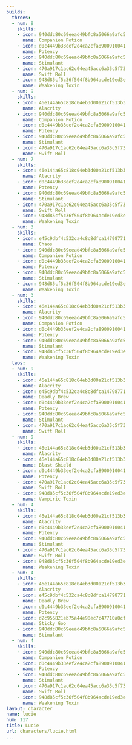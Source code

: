 ```yaml
---
builds:
  threes:
  - num: 9
    skills:
    - icon: 940ddc80c69eead49bfc8a5066a9afc5
      name: Companion Potion
    - icon: d0c4449b33eef2e4ca2cfa8900910041
      name: Potency
    - icon: 940ddc80c69eead49bfc8a5066a9afc5
      name: Stimulant
    - icon: 470a917c1ac62c04ea45acc6a35c5f73
      name: Swift Roll
    - icon: 948d85cf5c36f504f8b964acde19ed3e
      name: Weakening Toxin
  - num: 9
    skills:
    - icon: 46e144a65c818c04eb3d00a21cf513b3
      name: Alacrity
    - icon: 940ddc80c69eead49bfc8a5066a9afc5
      name: Companion Potion
    - icon: d0c4449b33eef2e4ca2cfa8900910041
      name: Potency
    - icon: 940ddc80c69eead49bfc8a5066a9afc5
      name: Stimulant
    - icon: 470a917c1ac62c04ea45acc6a35c5f73
      name: Swift Roll
  - num: 7
    skills:
    - icon: 46e144a65c818c04eb3d00a21cf513b3
      name: Alacrity
    - icon: d0c4449b33eef2e4ca2cfa8900910041
      name: Potency
    - icon: 940ddc80c69eead49bfc8a5066a9afc5
      name: Stimulant
    - icon: 470a917c1ac62c04ea45acc6a35c5f73
      name: Swift Roll
    - icon: 948d85cf5c36f504f8b964acde19ed3e
      name: Weakening Toxin
  - num: 3
    skills:
    - icon: e45c9dbf4c532ca4c8c8dfca14798771
      name: Chaos
    - icon: 940ddc80c69eead49bfc8a5066a9afc5
      name: Companion Potion
    - icon: d0c4449b33eef2e4ca2cfa8900910041
      name: Potency
    - icon: 940ddc80c69eead49bfc8a5066a9afc5
      name: Stimulant
    - icon: 948d85cf5c36f504f8b964acde19ed3e
      name: Weakening Toxin
  - num: 3
    skills:
    - icon: 46e144a65c818c04eb3d00a21cf513b3
      name: Alacrity
    - icon: 940ddc80c69eead49bfc8a5066a9afc5
      name: Companion Potion
    - icon: d0c4449b33eef2e4ca2cfa8900910041
      name: Potency
    - icon: 940ddc80c69eead49bfc8a5066a9afc5
      name: Stimulant
    - icon: 948d85cf5c36f504f8b964acde19ed3e
      name: Weakening Toxin
  twos:
  - num: 9
    skills:
    - icon: 46e144a65c818c04eb3d00a21cf513b3
      name: Alacrity
    - icon: e45c9dbf4c532ca4c8c8dfca14798771
      name: Deadly Brew
    - icon: d0c4449b33eef2e4ca2cfa8900910041
      name: Potency
    - icon: 940ddc80c69eead49bfc8a5066a9afc5
      name: Stimulant
    - icon: 470a917c1ac62c04ea45acc6a35c5f73
      name: Swift Roll
  - num: 9
    skills:
    - icon: 46e144a65c818c04eb3d00a21cf513b3
      name: Alacrity
    - icon: 46e144a65c818c04eb3d00a21cf513b3
      name: Blast Shield
    - icon: d0c4449b33eef2e4ca2cfa8900910041
      name: Potency
    - icon: 470a917c1ac62c04ea45acc6a35c5f73
      name: Swift Roll
    - icon: 948d85cf5c36f504f8b964acde19ed3e
      name: Vampiric Toxin
  - num: 4
    skills:
    - icon: 46e144a65c818c04eb3d00a21cf513b3
      name: Alacrity
    - icon: d0c4449b33eef2e4ca2cfa8900910041
      name: Potency
    - icon: 940ddc80c69eead49bfc8a5066a9afc5
      name: Stimulant
    - icon: 470a917c1ac62c04ea45acc6a35c5f73
      name: Swift Roll
    - icon: 948d85cf5c36f504f8b964acde19ed3e
      name: Weakening Toxin
  - num: 4
    skills:
    - icon: 46e144a65c818c04eb3d00a21cf513b3
      name: Alacrity
    - icon: e45c9dbf4c532ca4c8c8dfca14798771
      name: Deadly Brew
    - icon: d0c4449b33eef2e4ca2cfa8900910041
      name: Potency
    - icon: d2c956821eb75a44e98ec7c47710a0cf
      name: Sticky Goo
    - icon: 940ddc80c69eead49bfc8a5066a9afc5
      name: Stimulant
  - num: 4
    skills:
    - icon: 940ddc80c69eead49bfc8a5066a9afc5
      name: Companion Potion
    - icon: d0c4449b33eef2e4ca2cfa8900910041
      name: Potency
    - icon: 940ddc80c69eead49bfc8a5066a9afc5
      name: Stimulant
    - icon: 470a917c1ac62c04ea45acc6a35c5f73
      name: Swift Roll
    - icon: 948d85cf5c36f504f8b964acde19ed3e
      name: Weakening Toxin
layout: character
name: lucie
num: 117
title: Lucie
url: characters/lucie.html
...
```

